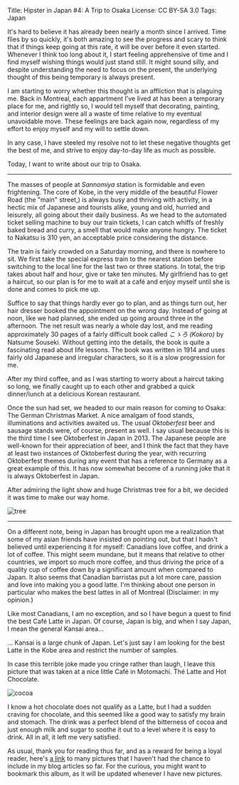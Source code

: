 Title:   Hipster in Japan #4: A Trip to Osaka
License: CC BY-SA 3.0
Tags:    Japan

It's hard to believe it has already been nearly a month since I arrived. Time
flies by so quickly, it's both amazing to see the progress and scary to think
that if things keep going at this rate, it will be over before it even
started. Whenever I think too long about it, I start feeling apprehensive of
time and I find myself wishing things would just stand still. It might sound
silly, and despite understanding the need to focus on the present, the
underlying thought of this being temporary is always present.

I am starting to worry whether this thought is an affliction that is plaguing
me. Back in Montreal, each appartment I've lived at has been a temporary place
for me, and rightly so, I would tell myself that decorating, painting, and
interior design were all a waste of time relative to my eventual unavoidable
move. These feelings are back again now, regardless of my effort to enjoy myself
and my will to settle down.

In any case, I have steeled my resolve not to let these negative thoughts get
the best of me, and strive to enjoy day-to-day life as much as possible.

Today, I want to write about our trip to Osaka.

-----------------------------------------------

The masses of people at *Sannomiya* station is formidable and even
frightening. The core of Kobe, in the very middle of the beautiful Flower Road
(the "main" street,) is always busy and thriving with activity, in a hectic mix
of Japanese and tourists alike, young and old, hurried and leisurely, all going
about their daily business. As we head to the automated ticket selling machine
to buy our train tickets, I can catch whiffs of freshly baked bread and curry, a
smell that would make anyone hungry. The ticket to Nakatsu is 310 yen, an
acceptable price considering the distance.

The train is fairly crowded on a Saturday morning, and there is nowhere to
sit. We first take the special express train to the nearest station before
switching to the local line for the last two or three stations. In total, the
trip takes about half and hour, give or take ten minutes. My girlfriend has to
get a haircut, so our plan is for me to wait at a café and enjoy myself until
she is done and comes to pick me up.

Suffice to say that things hardly ever go to plan, and as things turn out, her
hair dresser booked the appointment on the wrong day. Instead of going at noon,
like we had planned, she ended up going around three in the afternoon. The net
result was nearly a whole day lost, and me reading approximately 30 pages of a
fairly difficult book called *こゝろ (Kokoro)* by Natsume Souseki. Without
getting into the details, the book is quite a fascinating read about life
lessons. The book was written in 1914 and uses fairly old Japanese and irregular
characters, so it is a slow progression for me.

After my third coffee, and as I was starting to worry about a haircut taking so
long, we finally caught up to each other and grabbed a quick dinner/lunch at a
delicious Korean restaurant.

Once the sun had set, we headed to our main reason for coming to Osaka: The
German Christmas Market. A nice amalgam of food stands, illuminations and
activities awaited us. The usual *Oktoberfest* beer and sausage stands were, of
course, present as well. I say usual because this is the third time I see
Oktoberfest in Japan in 2013. The Japanese people are well-known for their
appreciation of beer, and I think the fact that they have at least two instances
of Oktoberfest during the year, with recurring Oktoberfest themes during any
event that has a reference to Germany as a great example of this. It has now
somewhat become of a running joke that it is always Oktoberfest in Japan.

After admiring the light show and huge Christmas tree for a bit, we decided it
was time to make our way home.

![tree]

-----------------------------

On a different note, being in Japan has brought upon me a realization that some
of my asian friends have insisted on pointing out, but that I hadn't believed
until experiencing it for myself: Canadians love coffee, and drink a lot of
coffee. This might seem mundane, but it means that relative to other countries,
we import so much more coffee, and thus driving the price of a quality cup of
coffee down by a significant amount when compared to Japan. It also seems that
Canadian barristas put a lot more care, passion and love into making you a good
latte. I'm thinking about one person in particular who makes the best lattes in
all of Montreal (Disclaimer: in my opinion.)

Like most Canadians, I am no exception, and so I have begun a quest to find the
best Café Latte in Japan. Of course, Japan is big, and when I say Japan, I mean
the general Kansai area...

... Kansai is a large chunk of Japan. Let's just say I am looking for the best
Latte in the Kobe area and restrict the number of samples.

In case this terrible joke made you cringe rather than laugh, I leave this
picture that was taken at a nice little Café in Motomachi. Thé Latte and Hot
Chocolate.

![cocoa]

I know a hot chocolate does not qualify as a Latte, but I had a sudden craving
for chocolate, and this seemed like a good way to satisfy my brain and
stomach. The drink was a perfect blend of the bitterness of cocoa and just
enough milk and sugar to soothe it out to a level where it is easy to drink. All
in all, it left me very satisfied.

As usual, thank you for reading thus far, and as a reward for being a loyal
reader, here's [a link][pics] to many pictures that I haven't had the chance to
include in my blog articles so far. For the curious, you might want to bookmark
this album, as it will be updated whenever I have new pictures.

[tree]: /img/hij/tree.jpg "The Tall Christmas Tree"
[cocoa]: /img/hij/cocoa.jpg "Thé Latte on the Left and Hot Chocolate on the Right"
[pics]: https://plus.google.com/photos/103265693262609898455/albums/5960375363229116097 "Hipster in Japan Photo Album"